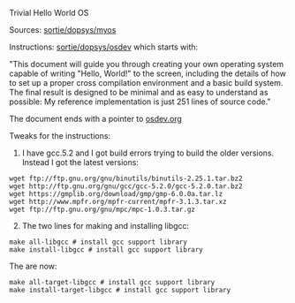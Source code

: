 Trivial Hello World OS

Sources: [sortie/dopsys/myos](https://cs.au.dk/~sortie/dopsys/myos/)

Instructions: [sortie/dopsys/osdev](https://cs.au.dk/~sortie/dopsys/osdev/) which starts with:

"This document will guide you through creating your own operating
system capable of writing "Hello, World!" to the screen, including
the details of how to set up a proper cross compilation environment
and a basic build system. The final result is designed to be minimal
and as easy to understand as possible: My reference implementation
is just 251 lines of source code."


The document ends with a pointer to [osdev.org](http://osdev.org)


Tweaks for the instructions:

1) I have gcc.5.2 and I got build errors trying to build the older
versions. Instead I got the latest versions:
```
wget ftp://ftp.gnu.org/gnu/binutils/binutils-2.25.1.tar.bz2
wget http://ftp.gnu.org/gnu/gcc/gcc-5.2.0/gcc-5.2.0.tar.bz2
wget https://gmplib.org/download/gmp/gmp-6.0.0a.tar.lz
wget http://www.mpfr.org/mpfr-current/mpfr-3.1.3.tar.xz
wget ftp://ftp.gnu.org/gnu/mpc/mpc-1.0.3.tar.gz
```

2) The two lines for making and installing libgcc:
```
make all-libgcc # install gcc support library
make install-libgcc # install gcc support library
```
The are now:
```
make all-target-libgcc # install gcc support library
make install-target-libgcc # install gcc support library
```

